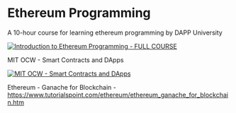 # Ethereum Programming
A 10-hour course for learning ethereum programming by DAPP University

[![Introduction to Ethereum Programming - FULL COURSE](https://i.ytimg.com/an_webp/itUrxH-rksc/mqdefault_6s.webp?du=3000&sqp=CITOyY0G&rs=AOn4CLCkZoiCLJ2Xl3lvDH9RTUWiJEr94A)](https://www.youtube.com/watch?v=itUrxH-rksc)

MIT OCW - Smart Contracts and DApps

[![MIT OCW - Smart Contracts and DApps](https://yt3.ggpht.com/ytc/AKedOLRbjuOeNMWaFQT0ACDvy78heZw1E124RPwrXFIW=s48-c-k-c0x00ffffff-no-rj)](https://www.youtube.com/watch?v=JPkgJwJHYSc)


Ethereum - Ganache for Blockchain - https://www.tutorialspoint.com/ethereum/ethereum_ganache_for_blockchain.htm